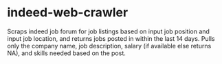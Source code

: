 # indeed-web-crawler

Scraps indeed job forum for job listings based on input job position and input job location, and returns jobs posted in within the last 14 days. Pulls only the company name, job description, salary (if available else returns NA), and skills needed based on the post.
